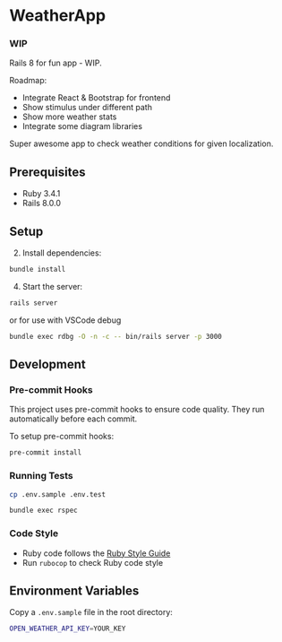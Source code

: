 # WeatherApp

### WIP
Rails 8 for fun app - WIP.

Roadmap:
- Integrate React & Bootstrap for frontend
- Show stimulus under different path
- Show more weather stats
- Integrate some diagram libraries


Super awesome app to check weather conditions for given localization.


## Prerequisites

- Ruby 3.4.1
- Rails 8.0.0

## Setup

2. Install dependencies:

```bash
bundle install
```

4. Start the server:

```bash
rails server
```

or for use with VSCode debug

```bash
bundle exec rdbg -O -n -c -- bin/rails server -p 3000
```

## Development

### Pre-commit Hooks

This project uses pre-commit hooks to ensure code quality. They run automatically before each commit.

To setup pre-commit hooks:

```bash
pre-commit install
```

### Running Tests

```bash
cp .env.sample .env.test
```

```bash
bundle exec rspec
```

### Code Style

- Ruby code follows the [Ruby Style Guide](https://rubystyle.guide)
- Run `rubocop` to check Ruby code style

## Environment Variables

Copy a `.env.sample` file in the root directory:

```bash
OPEN_WEATHER_API_KEY=YOUR_KEY
```
